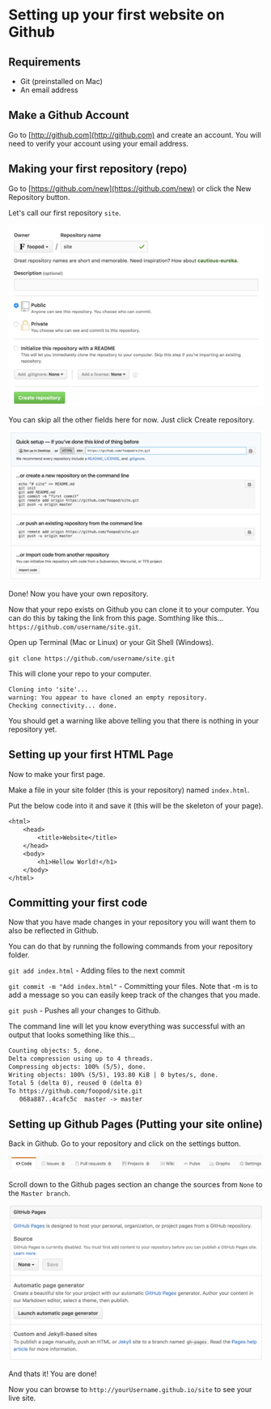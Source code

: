 # Setting up your first website on Github

## Requirements
+ Git (preinstalled on Mac)
+ An email address


## Make a Github Account

Go to [http://github.com](http://github.com) and create an account. You will need to verify your account using your email address.


## Making your first repository (repo)

Go to [https://github.com/new](https://github.com/new) or click the New Repository button. 

Let's call our first repository `site`.

![](img1.png)

You can skip all the other fields here for now. Just click Create repository.

![](img2.png)

Done! Now you have your own repository. 

Now that your repo exists on Github you can clone it to your computer. You can do this by taking the link from this page. Somthing like this... `https://github.com/username/site.git`.

Open up Terminal (Mac or Linux) or your Git Shell (Windows).

`git clone https://github.com/username/site.git`

This will clone your repo to your computer.

```
Cloning into 'site'...
warning: You appear to have cloned an empty repository.
Checking connectivity... done.
```

You should get a warning like above telling you that there is nothing in your repository yet.


## Setting up your first HTML Page

Now to make your first page.

Make a file in your site folder (this is your repository) named `index.html`.

Put the below code into it and save it (this will be the skeleton of your page).

```
<html>
    <head>
        <title>Website</title>
    </head>
    <body>
        <h1>Hellow World!</h1>
    </body>
</html>
```


## Committing your first code

Now that you have made changes in your repository you will want them to also be reflected in Github.

You can do that by running the following commands from your repository folder.

`git add index.html` - Adding files to the next commit

`git commit -m "Add index.html"` - Committing your files. Note that -m is to add a message so you can easily keep track of the changes that you made.

`git push` - Pushes all your changes to Github.

The command line will let you know everything was successful with an output that looks something like this...

```
Counting objects: 5, done.
Delta compression using up to 4 threads.
Compressing objects: 100% (5/5), done.
Writing objects: 100% (5/5), 193.80 KiB | 0 bytes/s, done.
Total 5 (delta 0), reused 0 (delta 0)
To https://github.com/foopod/site.git
   068a887..4cafc5c  master -> master
```


## Setting up Github Pages (Putting your site online)

Back in Github. Go to your repository and click on the settings button.

![](img3.png)

Scroll down to the Github pages section an change the sources from `None` to the `Master branch`.

![](img4.png)

And thats it! You are done!

Now you can browse to `http://yourUsername.github.io/site` to see your live site.